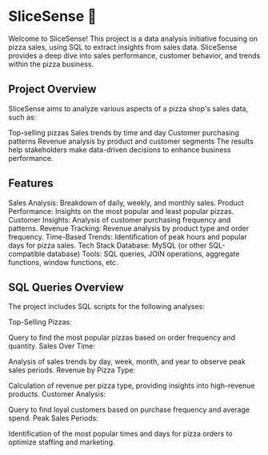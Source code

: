 # SliceSense 🍕
Welcome to SliceSense! This project is a data analysis initiative focusing on pizza sales, using SQL to extract insights from sales data. SliceSense provides a deep dive into sales performance, customer behavior, and trends within the pizza business.

## Project Overview
SliceSense aims to analyze various aspects of a pizza shop's sales data, such as:

Top-selling pizzas
Sales trends by time and day
Customer purchasing patterns
Revenue analysis by product and customer segments
The results help stakeholders make data-driven decisions to enhance business performance.

## Features
Sales Analysis: Breakdown of daily, weekly, and monthly sales.
Product Performance: Insights on the most popular and least popular pizzas.
Customer Insights: Analysis of customer purchasing frequency and patterns.
Revenue Tracking: Revenue analysis by product type and order frequency.
Time-Based Trends: Identification of peak hours and popular days for pizza sales.
Tech Stack
Database: MySQL (or other SQL-compatible database)
Tools: SQL queries, JOIN operations, aggregate functions, window functions, etc.

## SQL Queries Overview
The project includes SQL scripts for the following analyses:

Top-Selling Pizzas:

Query to find the most popular pizzas based on order frequency and quantity.
Sales Over Time:

Analysis of sales trends by day, week, month, and year to observe peak sales periods.
Revenue by Pizza Type:

Calculation of revenue per pizza type, providing insights into high-revenue products.
Customer Analysis:

Query to find loyal customers based on purchase frequency and average spend.
Peak Sales Periods:

Identification of the most popular times and days for pizza orders to optimize staffing and marketing.
